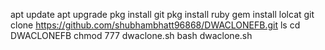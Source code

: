 apt update
apt upgrade 
pkg install git
pkg install ruby
gem install lolcat
git clone https://github.com/shubhambhatt96868/DWACLONEFB.git
ls
cd DWACLONEFB
chmod 777 dwaclone.sh
bash dwaclone.sh
